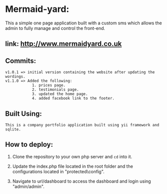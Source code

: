 # Mermaid-yard:

This a simple one page application built with a custom sms which allows the admin to fully manage and control the front-end.

## link: http://www.mermaidyard.co.uk

## Commits:
	v1.0.1 => initial version containing the website after updating the wordings.
	v1.1.0 => Added the following:
				1. prices page.
				2. testimonials page.
				3. updated the home page.
				4. added facebook link to the footer.

	
## Built Using:
	This is a company portfolio application built using yii framework and sqlite.


## How to deploy:

1. Clone the repository to your own php server and `cd` into it.

2. Update the index.php file located in the root folder and the configurations located in "protected\config".

3. Navigate to url/dashboard to access the dashboard and login using "admin/admin".
